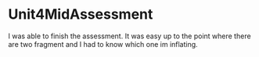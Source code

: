 # Unit4MidAssessment

I was able to finish the assessment.
It was easy up to the point where there are two fragment and I had to know which one im inflating.
